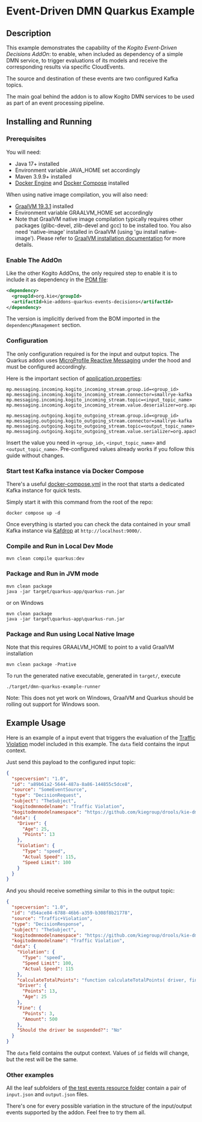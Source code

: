 # Event-Driven DMN Quarkus Example

## Description

This example demonstrates the capability of the _Kogito Event-Driven Decisions AddOn_: to enable, when included as dependency of a simple DMN service,
to trigger evaluations of its models and receive the corresponding results via specific CloudEvents.

The source and destination of these events are two configured Kafka topics.

The main goal behind the addon is to allow Kogito DMN services to be used as part of an event processing pipeline.

## Installing and Running

### Prerequisites

You will need:
  - Java 17+ installed
  - Environment variable JAVA_HOME set accordingly
  - Maven 3.9.9+ installed
  - [Docker Engine](https://docs.docker.com/engine/) and [Docker Compose](https://docs.docker.com/compose/) installed

When using native image compilation, you will also need:
  - [GraalVM 19.3.1](https://github.com/oracle/graal/releases/tag/vm-19.3.1) installed
  - Environment variable GRAALVM_HOME set accordingly
  - Note that GraalVM native image compilation typically requires other packages (glibc-devel, zlib-devel and gcc) to be installed too.  You also need 'native-image' installed in GraalVM (using 'gu install native-image'). Please refer to [GraalVM installation documentation](https://www.graalvm.org/docs/reference-manual/aot-compilation/#prerequisites) for more details.

### Enable The AddOn

Like the other Kogito AddOns, the only required step to enable it is to include it as dependency in the [POM file](pom.xml):

```xml
<dependency>
  <groupId>org.kie</groupId>
  <artifactId>kie-addons-quarkus-events-decisions</artifactId>
</dependency>
```

The version is implicitly derived from the BOM imported in the `dependencyManagement` section.

### Configuration

The only configuration required is for the input and output topics. The Quarkus addon uses [MicroProfile Reactive Messaging](https://quarkus.io/guides/kafka)
under the hood and must be configured accordingly.

Here is the important section of [application.properties](src/main/resources/application.properties):

```properties
mp.messaging.incoming.kogito_incoming_stream.group.id=<group_id>
mp.messaging.incoming.kogito_incoming_stream.connector=smallrye-kafka
mp.messaging.incoming.kogito_incoming_stream.topic=<input_topic_name>
mp.messaging.incoming.kogito_incoming_stream.value.deserializer=org.apache.kafka.common.serialization.StringDeserializer

mp.messaging.outgoing.kogito_outgoing_stream.group.id=<group_id>
mp.messaging.outgoing.kogito_outgoing_stream.connector=smallrye-kafka
mp.messaging.outgoing.kogito_outgoing_stream.topic=<output_topic_name>
mp.messaging.outgoing.kogito_outgoing_stream.value.serializer=org.apache.kafka.common.serialization.StringSerializer
```

Insert the value you need in `<group_id>`, `<input_topic_name>` and `<output_topic_name>`. Pre-configured values already works if you follow this
guide without changes.

### Start test Kafka instance via Docker Compose

There's a useful [docker-compose.yml](docker-compose.yml) in the root that starts a dedicated Kafka instance for quick tests.

Simply start it with this command from the root of the repo:

```
docker compose up -d
```

Once everything is started you can check the data contained in your small Kafka instance via [Kafdrop](https://github.com/obsidiandynamics/kafdrop) at `http://localhost:9000/`.

### Compile and Run in Local Dev Mode

```
mvn clean compile quarkus:dev
```

### Package and Run in JVM mode

```
mvn clean package
java -jar target/quarkus-app/quarkus-run.jar
```

or on Windows

```
mvn clean package
java -jar target\quarkus-app\quarkus-run.jar
```

### Package and Run using Local Native Image
Note that this requires GRAALVM_HOME to point to a valid GraalVM installation

```
mvn clean package -Pnative
```

To run the generated native executable, generated in `target/`, execute

```
./target/dmn-quarkus-example-runner
```

Note: This does not yet work on Windows, GraalVM and Quarkus should be rolling out support for Windows soon.

## Example Usage

Here is an example of a input event that triggers the evaluation of the [Traffic Violation](src/main/resources/Traffic%20Violation.dmn) model
included in this example. The `data` field contains the input context.

Just send this payload to the configured input topic:

```json
{
  "specversion": "1.0",
  "id": "a89b61a2-5644-487a-8a86-144855c5dce8",
  "source": "SomeEventSource",
  "type": "DecisionRequest",
  "subject": "TheSubject",
  "kogitodmnmodelname": "Traffic Violation",
  "kogitodmnmodelnamespace": "https://github.com/kiegroup/drools/kie-dmn/_A4BCA8B8-CF08-433F-93B2-A2598F19ECFF",
  "data": {
    "Driver": {
      "Age": 25,
      "Points": 13
    },
    "Violation": {
      "Type": "speed",
      "Actual Speed": 115,
      "Speed Limit": 100
    }
  }
}
```

And you should receive something similar to this in the output topic:

```json
{
  "specversion": "1.0",
  "id": "d54ace84-6788-46b6-a359-b308f8b21778",
  "source": "Traffic+Violation",
  "type": "DecisionResponse",
  "subject": "TheSubject",
  "kogitodmnmodelnamespace": "https://github.com/kiegroup/drools/kie-dmn/_A4BCA8B8-CF08-433F-93B2-A2598F19ECFF",
  "kogitodmnmodelname": "Traffic Violation",
  "data": {
    "Violation": {
      "Type": "speed",
      "Speed Limit": 100,
      "Actual Speed": 115
    },
    "calculateTotalPoints": "function calculateTotalPoints( driver, fine )",
    "Driver": {
      "Points": 13,
      "Age": 25
    },
    "Fine": {
      "Points": 3,
      "Amount": 500
    },
    "Should the driver be suspended?": "No"
  }
}
```

The `data` field contains the output context. Values of `id` fields will change, but the rest will be the same.

### Other examples

All the leaf subfolders of [the test events resource folder](src/test/resources/events) contain a pair of `input.json` and `output.json` files.

There's one for every possible variation in the structure of the input/output events supported by the addon. Feel free to try them all.
